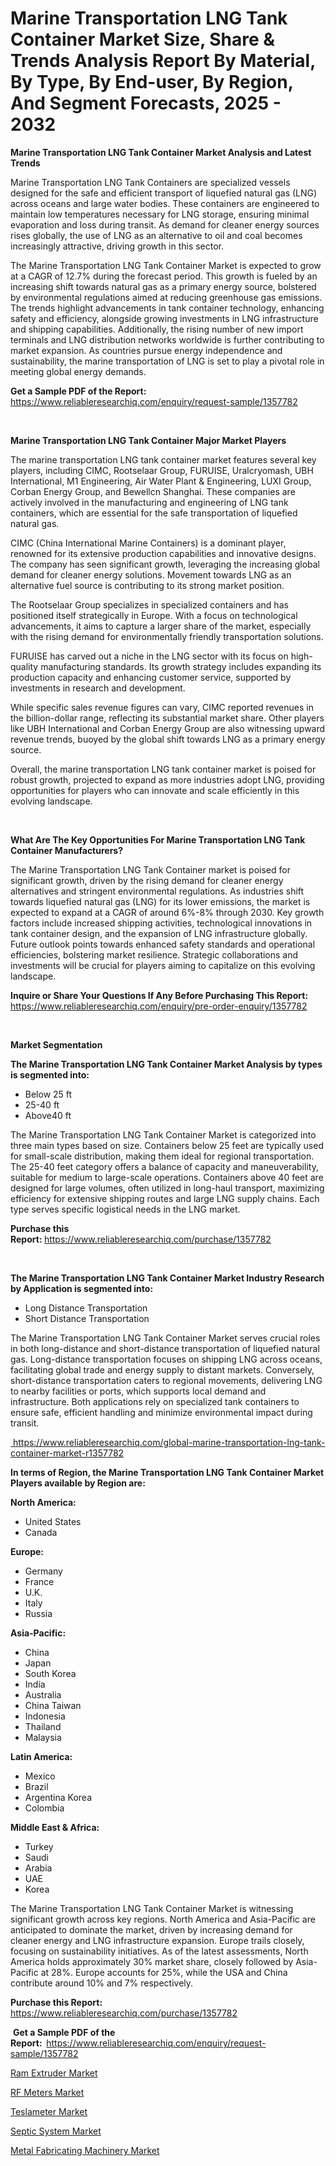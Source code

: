 <p><h1>Marine Transportation LNG Tank Container Market Size, Share & Trends Analysis Report By Material, By Type, By End-user, By Region, And Segment Forecasts, 2025 - 2032</h1></p><p><strong>Marine Transportation LNG Tank Container Market Analysis and Latest Trends</strong></p>
<p><p>Marine Transportation LNG Tank Containers are specialized vessels designed for the safe and efficient transport of liquefied natural gas (LNG) across oceans and large water bodies. These containers are engineered to maintain low temperatures necessary for LNG storage, ensuring minimal evaporation and loss during transit. As demand for cleaner energy sources rises globally, the use of LNG as an alternative to oil and coal becomes increasingly attractive, driving growth in this sector.</p><p>The Marine Transportation LNG Tank Container Market is expected to grow at a CAGR of 12.7% during the forecast period. This growth is fueled by an increasing shift towards natural gas as a primary energy source, bolstered by environmental regulations aimed at reducing greenhouse gas emissions. The trends highlight advancements in tank container technology, enhancing safety and efficiency, alongside growing investments in LNG infrastructure and shipping capabilities. Additionally, the rising number of new import terminals and LNG distribution networks worldwide is further contributing to market expansion. As countries pursue energy independence and sustainability, the marine transportation of LNG is set to play a pivotal role in meeting global energy demands.</p></p>
<p><strong>Get a Sample PDF of the Report:&nbsp;</strong> <a href="https://www.reliableresearchiq.com/enquiry/request-sample/1357782?utm_campaign=1896&utm_medium=2&utm_source=Github&utm_content=ia&utm_term=11042025&utm_id=marine-transportation-lng-tank-container">https://www.reliableresearchiq.com/enquiry/request-sample/1357782</a></p>
<p>&nbsp;</p>
<p><strong>Marine Transportation LNG Tank Container Major Market Players</strong></p>
<p><p>The marine transportation LNG tank container market features several key players, including CIMC, Rootselaar Group, FURUISE, Uralcryomash, UBH International, M1 Engineering, Air Water Plant & Engineering, LUXI Group, Corban Energy Group, and Bewellcn Shanghai. These companies are actively involved in the manufacturing and engineering of LNG tank containers, which are essential for the safe transportation of liquefied natural gas.</p><p>CIMC (China International Marine Containers) is a dominant player, renowned for its extensive production capabilities and innovative designs. The company has seen significant growth, leveraging the increasing global demand for cleaner energy solutions. Movement towards LNG as an alternative fuel source is contributing to its strong market position.</p><p>The Rootselaar Group specializes in specialized containers and has positioned itself strategically in Europe. With a focus on technological advancements, it aims to capture a larger share of the market, especially with the rising demand for environmentally friendly transportation solutions.</p><p>FURUISE has carved out a niche in the LNG sector with its focus on high-quality manufacturing standards. Its growth strategy includes expanding its production capacity and enhancing customer service, supported by investments in research and development.</p><p>While specific sales revenue figures can vary, CIMC reported revenues in the billion-dollar range, reflecting its substantial market share. Other players like UBH International and Corban Energy Group are also witnessing upward revenue trends, buoyed by the global shift towards LNG as a primary energy source.</p><p>Overall, the marine transportation LNG tank container market is poised for robust growth, projected to expand as more industries adopt LNG, providing opportunities for players who can innovate and scale efficiently in this evolving landscape.</p></p>
<p>&nbsp;</p>
<p><strong>What Are The Key Opportunities For Marine Transportation LNG Tank Container Manufacturers?</strong></p>
<p><p>The Marine Transportation LNG Tank Container market is poised for significant growth, driven by the rising demand for cleaner energy alternatives and stringent environmental regulations. As industries shift towards liquefied natural gas (LNG) for its lower emissions, the market is expected to expand at a CAGR of around 6%-8% through 2030. Key growth factors include increased shipping activities, technological innovations in tank container design, and the expansion of LNG infrastructure globally. Future outlook points towards enhanced safety standards and operational efficiencies, bolstering market resilience. Strategic collaborations and investments will be crucial for players aiming to capitalize on this evolving landscape.</p></p>
<p><strong>Inquire or Share Your Questions If Any Before Purchasing This Report:</strong> <a href="https://www.reliableresearchiq.com/enquiry/pre-order-enquiry/1357782?utm_campaign=1896&utm_medium=2&utm_source=Github&utm_content=ia&utm_term=11042025&utm_id=marine-transportation-lng-tank-container">https://www.reliableresearchiq.com/enquiry/pre-order-enquiry/1357782</a></p>
<p>&nbsp;</p>
<p><strong>Market Segmentation</strong></p>
<p><strong>The Marine Transportation LNG Tank Container Market Analysis by types is segmented into:</strong></p>
<p><ul><li>Below 25 ft</li><li>25-40 ft</li><li>Above40 ft</li></ul></p>
<p><p>The Marine Transportation LNG Tank Container Market is categorized into three main types based on size. Containers below 25 feet are typically used for small-scale distribution, making them ideal for regional transportation. The 25-40 feet category offers a balance of capacity and maneuverability, suitable for medium to large-scale operations. Containers above 40 feet are designed for large volumes, often utilized in long-haul transport, maximizing efficiency for extensive shipping routes and large LNG supply chains. Each type serves specific logistical needs in the LNG market.</p></p>
<p><strong>Purchase this Report:&nbsp;</strong><a href="https://www.reliableresearchiq.com/purchase/1357782?utm_campaign=1896&utm_medium=2&utm_source=Github&utm_content=ia&utm_term=11042025&utm_id=marine-transportation-lng-tank-container">https://www.reliableresearchiq.com/purchase/1357782</a></p>
<p>&nbsp;</p>
<p><strong>The Marine Transportation LNG Tank Container Market Industry Research by Application is segmented into:</strong></p>
<p><ul><li>Long Distance Transportation</li><li>Short Distance Transportation</li></ul></p>
<p><p>The Marine Transportation LNG Tank Container Market serves crucial roles in both long-distance and short-distance transportation of liquefied natural gas. Long-distance transportation focuses on shipping LNG across oceans, facilitating global trade and energy supply to distant markets. Conversely, short-distance transportation caters to regional movements, delivering LNG to nearby facilities or ports, which supports local demand and infrastructure. Both applications rely on specialized tank containers to ensure safe, efficient handling and minimize environmental impact during transit.</p></p>
<p><a href="https://www.reliableresearchiq.com/global-marine-transportation-lng-tank-container-market-r1357782?utm_campaign=1896&utm_medium=2&utm_source=Github&utm_content=ia&utm_term=11042025&utm_id=marine-transportation-lng-tank-container">&nbsp;https://www.reliableresearchiq.com/global-marine-transportation-lng-tank-container-market-r1357782</a></p>
<p><strong>In terms of Region, the Marine Transportation LNG Tank Container Market Players available by Region are:</strong></p>
<p>
    <p> <strong> North America: </strong>
        <ul>
            <li>United States</li>
            <li>Canada</li>
        </ul>
        </p> 
    <p> <strong> Europe: </strong>
        <ul>
            <li>Germany</li>
            <li>France</li>
            <li>U.K.</li>
            <li>Italy</li>
            <li>Russia</li>
        </ul>
        </p> 
    <p> <strong> Asia-Pacific: </strong>
        <ul>
            <li>China</li>
            <li>Japan</li>
            <li>South Korea</li>
            <li>India</li>
            <li>Australia</li>
            <li>China Taiwan</li>
            <li>Indonesia</li>
            <li>Thailand</li>
            <li>Malaysia</li>
        </ul>
        </p> 
    <p> <strong> Latin America: </strong>
        <ul>
            <li>Mexico</li>
            <li>Brazil</li>
            <li>Argentina Korea</li>
            <li>Colombia</li>
        </ul>
        </p> 
    <p> <strong> Middle East & Africa: </strong>
        <ul>
            <li>Turkey</li>
            <li>Saudi</li>
            <li>Arabia</li>
            <li>UAE</li>
            <li>Korea</li>
        </ul>
    </p>
    </p>
<p><p>The Marine Transportation LNG Tank Container Market is witnessing significant growth across key regions. North America and Asia-Pacific are anticipated to dominate the market, driven by increasing demand for cleaner energy and LNG infrastructure expansion. Europe trails closely, focusing on sustainability initiatives. As of the latest assessments, North America holds approximately 30% market share, closely followed by Asia-Pacific at 28%. Europe accounts for 25%, while the USA and China contribute around 10% and 7% respectively.</p></p>
<p><strong>Purchase this Report: </strong><a href="https://www.reliableresearchiq.com/purchase/1357782?utm_campaign=1896&utm_medium=2&utm_source=Github&utm_content=ia&utm_term=11042025&utm_id=marine-transportation-lng-tank-container">https://www.reliableresearchiq.com/purchase/1357782</a></p>
<p>&nbsp;<strong>Get a Sample PDF of the Report:&nbsp;&nbsp;</strong><a href="https://www.reliableresearchiq.com/enquiry/request-sample/1357782?utm_campaign=1896&utm_medium=2&utm_source=Github&utm_content=ia&utm_term=11042025&utm_id=marine-transportation-lng-tank-container">https://www.reliableresearchiq.com/enquiry/request-sample/1357782</a></p>
<p><strong></strong></p>
<p><p><a href="https://github.com/ozolsgasko02/Market-Research-Report-List-1/blob/main/ram-extruder-market.md?utm_campaign=1896&utm_medium=2&utm_source=Github&utm_content=ia&utm_term=11042025&utm_id=marine-transportation-lng-tank-container">Ram Extruder Market</a></p><p><a href="https://github.com/mynaoanes/Market-Research-Report-List-1/blob/main/rf-meters-market.md?utm_campaign=1896&utm_medium=2&utm_source=Github&utm_content=ia&utm_term=11042025&utm_id=marine-transportation-lng-tank-container">RF Meters Market</a></p><p><a href="https://github.com/puhakhommabh/Market-Research-Report-List-1/blob/main/teslameter-market.md?utm_campaign=1896&utm_medium=2&utm_source=Github&utm_content=ia&utm_term=11042025&utm_id=marine-transportation-lng-tank-container">Teslameter Market</a></p><p><a href="https://github.com/joubehobock75/Market-Research-Report-List-1/blob/main/septic-system-market.md?utm_campaign=1896&utm_medium=2&utm_source=Github&utm_content=ia&utm_term=11042025&utm_id=marine-transportation-lng-tank-container">Septic System Market</a></p><p><a href="https://github.com/lourdesmai100/Market-Research-Report-List-1/blob/main/metal-fabricating-machinery-market.md?utm_campaign=1896&utm_medium=2&utm_source=Github&utm_content=ia&utm_term=11042025&utm_id=marine-transportation-lng-tank-container">Metal Fabricating Machinery Market</a></p></p>
